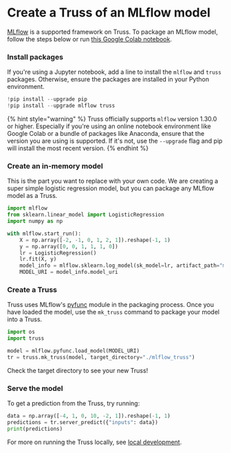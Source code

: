 # Create a Truss of an MLflow model

[MLflow](https://mlflow.org/) is a supported framework on Truss. To package an MLflow model, follow the steps below or run [this Google Colab notebook](https://colab.research.google.com/github/basetenlabs/truss/blob/main/docs/notebooks/mlflow_example.ipynb).

### Install packages

If you're using a Jupyter notebook, add a line to install the `mlflow` and `truss` packages. Otherwise, ensure the packages are installed in your Python environment.

```python
!pip install --upgrade pip
!pip install --upgrade mlflow truss
```

{% hint style="warning" %}
Truss officially supports `mlflow` version 1.30.0 or higher. Especially if you're using an online notebook environment like Google Colab or a bundle of packages like Anaconda, ensure that the version you are using is supported. If it's not, use the `--upgrade` flag and pip will install the most recent version.
{% endhint %}

### Create an in-memory model

This is the part you want to replace with your own code. We are creating a super simple logistic regression model, but you can package any MLflow model as a Truss.

```python
import mlflow
from sklearn.linear_model import LogisticRegression
import numpy as np

with mlflow.start_run():
    X = np.array([-2, -1, 0, 1, 2, 1]).reshape(-1, 1)
    y = np.array([0, 0, 1, 1, 1, 0])
    lr = LogisticRegression()
    lr.fit(X, y)
    model_info = mlflow.sklearn.log_model(sk_model=lr, artifact_path="model")
    MODEL_URI = model_info.model_uri
```

### Create a Truss

Truss uses MLflow's [pyfunc](https://www.mlflow.org/docs/latest/python_api/mlflow.pyfunc.html) module in the packaging process. Once you have loaded the model, use the `mk_truss` command to package your model into a Truss.

```python
import os
import truss

model = mlflow.pyfunc.load_model(MODEL_URI)
tr = truss.mk_truss(model, target_directory="./mlflow_truss")
```

Check the target directory to see your new Truss!

### Serve the model

To get a prediction from the Truss, try running:

```python
data = np.array([-4, 1, 0, 10, -2, 1]).reshape(-1, 1)
predictions = tr.server_predict({"inputs": data})
print(predictions)
```

For more on running the Truss locally, see [local development](../develop/localhost.md).
